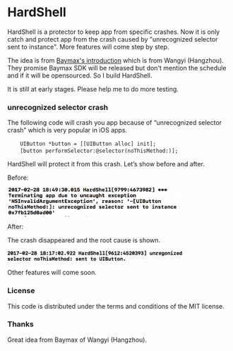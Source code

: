 # HardShell

HardShell is a protector to keep app from specific crashes. Now it is only catch and protect app from the crash caused by "unrecognized selector sent to instance". More features will come step by step.

The idea is from [Baymax's introduction](https://neyoufan.github.io/2017/01/13/ios/BayMax_HTSafetyGuard/) which is from Wangyi (Hangzhou). They promise Baymax SDK will be released but don't mention the schedule and if it will be opensourced. So I build HardShell.

It is still at early stages. Please help me to do more testing.  

### unrecognized selector crash

The following code will crash you app because of “unrecognized selector crash” which is very popular in iOS apps.

```
    UIButton *button = [[UIButton alloc] init];
    [button performSelector:@selector(noThisMethod:)];
```

HardShell will protect it from this crash. Let’s show before and after.

Before:

<img src="Screenshots/Before.png" align="center" height="66" width="400">

After:

The crash disappeared and the root cause is shown.

<img src="Screenshots/After.png" align="center" height="28" width="400">

Other features will come soon.

### License

This code is distributed under the terms and conditions of the MIT license.

### Thanks

Great idea from Baymax of Wangyi (Hangzhou).
